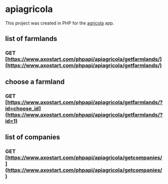 # apiagricola

This project was created in PHP for the [agricola](https://agricola-ten.vercel.app/) app.

## list of farmlands

### GET [https://www.axostart.com/phpapi/apiagricola/getfarmlands/](https://www.axostart.com/phpapi/apiagricola/getfarmlands/)

## choose a farmland

### GET [https://www.axostart.com/phpapi/apiagricola/getfarmlands/?id=choose_id](https://www.axostart.com/phpapi/apiagricola/getfarmlands/?id=1)

## list of companies

### GET [https://www.axostart.com/phpapi/apiagricola/getcompanies/](https://www.axostart.com/phpapi/apiagricola/getcompanies/)
